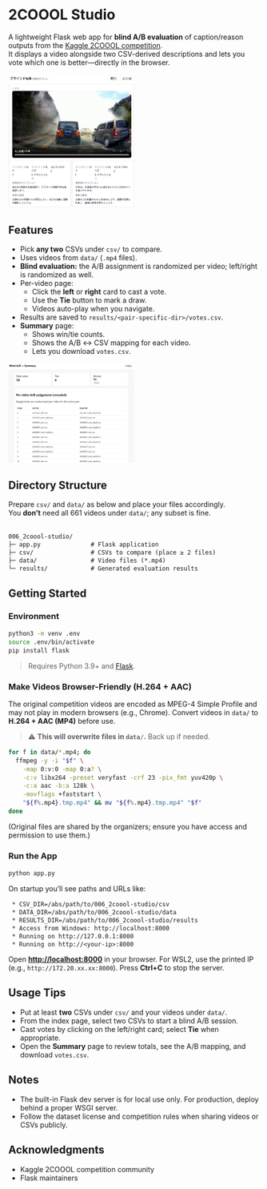 # 2COOOL Studio

A lightweight Flask web app for **blind A/B evaluation** of caption/reason outputs from the [Kaggle 2COOOL competition](https://www.kaggle.com/competitions/2coool/overview).  
It displays a video alongside two CSV-derived descriptions and lets you vote which one is better—directly in the browser.

<img src="assets/compare.png" alt="Comparison UI" width="50%">

## Features

- Pick **any two** CSVs under `csv/` to compare.
- Uses videos from `data/` (`.mp4` files).
- **Blind evaluation:** the A/B assignment is randomized per video; left/right is randomized as well.
- Per-video page:
  - Click the **left** or **right** card to cast a vote.
  - Use the **Tie** button to mark a draw.
  - Videos auto-play when you navigate.
- Results are saved to `results/<pair-specific-dir>/votes.csv`.
- **Summary** page:
  - Shows win/tie counts.
  - Shows the A/B ↔ CSV mapping for each video.
  - Lets you download `votes.csv`.

<img src="assets/results.png" alt="Results UI" width="50%">

## Directory Structure

Prepare `csv/` and `data/` as below and place your files accordingly.  
You **don’t** need all 661 videos under `data/`; any subset is fine.

```

006_2coool-studio/
├─ app.py              # Flask application
├─ csv/                # CSVs to compare (place ≥ 2 files)
├─ data/               # Video files (*.mp4)
└─ results/            # Generated evaluation results

````

## Getting Started

### Environment

```bash
python3 -m venv .env
source .env/bin/activate
pip install flask
````

> Requires Python 3.9+ and [Flask](https://flask.palletsprojects.com/).

### Make Videos Browser-Friendly (H.264 + AAC)

The original competition videos are encoded as MPEG-4 Simple Profile and may not play in modern browsers (e.g., Chrome).
Convert videos in `data/` to **H.264 + AAC (MP4)** before use.

> ⚠️ **This will overwrite files in `data/`.** Back up if needed.

```bash
for f in data/*.mp4; do
  ffmpeg -y -i "$f" \
    -map 0:v:0 -map 0:a? \
    -c:v libx264 -preset veryfast -crf 23 -pix_fmt yuv420p \
    -c:a aac -b:a 128k \
    -movflags +faststart \
    "${f%.mp4}.tmp.mp4" && mv "${f%.mp4}.tmp.mp4" "$f"
done
```

(Original files are shared by the organizers; ensure you have access and permission to use them.)

### Run the App

```bash
python app.py
```

On startup you’ll see paths and URLs like:

```
 * CSV_DIR=/abs/path/to/006_2coool-studio/csv
 * DATA_DIR=/abs/path/to/006_2coool-studio/data
 * RESULTS_DIR=/abs/path/to/006_2coool-studio/results
 * Access from Windows: http://localhost:8000
 * Running on http://127.0.0.1:8000
 * Running on http://<your-ip>:8000
```

Open **[http://localhost:8000](http://localhost:8000)** in your browser.
For WSL2, use the printed IP (e.g., `http://172.20.xx.xx:8000`).
Press **Ctrl+C** to stop the server.

## Usage Tips

* Put at least **two** CSVs under `csv/` and your videos under `data/`.
* From the index page, select two CSVs to start a blind A/B session.
* Cast votes by clicking on the left/right card; select **Tie** when appropriate.
* Open the **Summary** page to review totals, see the A/B mapping, and download `votes.csv`.

## Notes

* The built-in Flask dev server is for local use only. For production, deploy behind a proper WSGI server.
* Follow the dataset license and competition rules when sharing videos or CSVs publicly.

## Acknowledgments

* Kaggle 2COOOL competition community
* Flask maintainers
